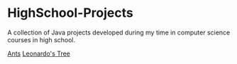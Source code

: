 # HighSchool-Projects
A collection of Java projects developed during my time in computer science courses in high school. 

[Ants](Ants/ants)
[Leonardo's Tree](Glowing-Particles)
